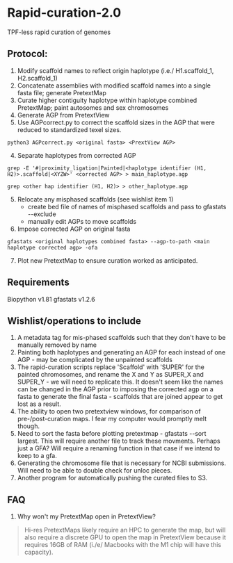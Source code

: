 # Rapid-curation-2.0
TPF-less rapid curation of genomes 

## Protocol: 

1. Modify scaffold names to reflect origin haplotype (i.e./ H1.scaffold_1, H2.scaffold_1) 
2. Concatenate assemblies with modified scaffold names into a single fasta file; generate PretextMap
3. Curate higher contiguity haplotype within haplotype combined PretextMap; paint autosomes and sex chromosomes 
4. Generate AGP from PretextView 
5. Use AGPcorrect.py to correct the scaffold sizes in the AGP that were reduced to standardized texel sizes. 
```
python3 AGPcorrect.py <original fasta> <PrextView AGP> 
  ```
4. Separate haplotypes from corrected AGP 
```
grep -E '#|proximity_ligation|Painted|<haplotype identifier (H1, H2)>.scaffold|<XYZW>' <corrected AGP> > main_haplotype.agp 

grep <other hap identifier (H1, H2)> > other_haplotype.agp 
```
5. Relocate any misphased scaffolds (see wishlist item 1) 
    - create bed file of names of misphased scaffolds and pass to gfastats --exclude 
    - manually edit AGPs to move scaffolds 
6. Impose corrected AGP on original fasta 

```
gfastats <original haplotypes combined fasta> --agp-to-path <main haplotype corrected agp> -ofa 
```
7. Plot new PretextMap to ensure curation worked as anticipated. 

## Requirements

Biopython v1.81
gfastats v1.2.6 

## Wishlist/operations to include 
1. A metadata tag for mis-phased scaffolds such that they don't have to be manually removed by name
2. Painting both haplotypes and generating an AGP for each instead of one AGP - may be complicated by the unpainted scaffolds 
3. The rapid-curation scripts replace 'Scaffold' with 'SUPER' for the painted chromosomes, and rename the X and Y as SUPER_X and SUPER_Y - we will need to  replicate this. It doesn't seem like the names can be changed in the AGP prior to imposing the corrected agp on a fasta to generate the final fasta - scaffolds that are joined appear to get lost as a result. 
4. The ability to open two pretextview windows, for comparison of pre-/post-curation maps. I fear my computer would promptly melt though. 
5. Need to sort the fasta before plotting pretextmap - gfastats <fasta> --sort largest. This will require another file to track these movments. Perhaps just a GFA? Will require a renaming function in that case if we intend to keep to a gfa. 
6. Generating the chromosome file that is necessary for NCBI submissions. Will need to be able to double check for unloc pieces.
7. Another program for automatically pushing the curated files to S3. 


## FAQ
1. Why won't my PretextMap open in PretextView?

> Hi-res PretextMaps likely require an HPC to generate the map, but will also require a discrete GPU to open the map in PretextView because it requires 16GB of RAM (i./e/ Macbooks with the M1 chip will have this capacity).
